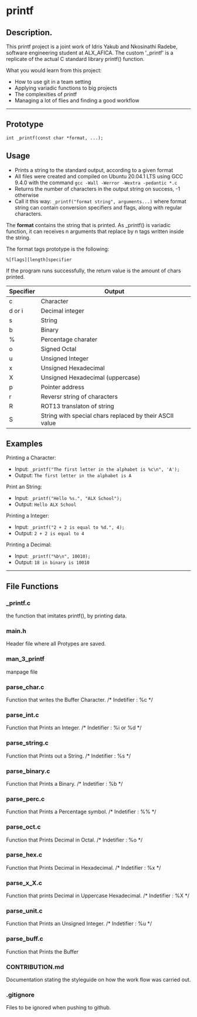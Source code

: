 # printf
## Description.

This printf project is a joint work of Idris Yakub and Nkosinathi Radebe, software engineering student at ALX_AFICA. The custom '_printf' is a replicate of the actual C standard library printf() function.

What you would learn from this project:

* How to use git in a team setting
* Applying variadic functions to big projects
* The complexities of printf
* Managing a lot of flies and finding a good workflow
---
## Prototype
    int _printf(const char *format, ...);

## Usage
* Prints a string to the standard output, according to a given format
* All files were created and compiled on Ubuntu 20.04.1 LTS using GCC 9.4.0 with the command `gcc -Wall -Werror -Wextra -pedantic *.c`
* Returns the number of characters in the output string on success, -1 otherwise
* Call it this way: `_printf("format string", arguments...)` where format string can contain conversion specifiers and flags, along with regular characters.

The **format** contains the string that is printed. As _printf() is variadic function, it can receives n arguments that replace by n tags written inside the string.

The format tags prototype is the following:

    %[flags][length]specifier

If the program runs successfully, the return value is the amount of chars printed.

| Specifier | Output              |
| --------- | ------------------- |
| c         | Character           |
| d or i    | Decimal integer     |
| s         | String              |
| b         | Binary              |
| %         | Percentage charater |
| o         | Signed Octal        |
| u         | Unsigned Integer    |
| x         | Unsigned Hexadecimal|
| X         | Unsigned Hexadecimal (uppercase) |
| p         | Pointer address     |
| r         | Reversr string of characters |
| R         | ROT13 translaton of string |
| S         | String with special chars replaced by their ASCII value |

## Examples
Printing a Character:

   - Input: `_printf("The first letter in the alphabet is %c\n", 'A');`
   - Output: `The first letter in the alphabet is A`

Print an String:

   - Input: `_printf("Hello %s.", "ALX School");`
   - Output: `Hello ALX School`

Printing a Integer:

   - Input: `_printf("2 + 2 is equal to %d.", 4);`
   - Output: `2 + 2 is equal to 4`

Printing a Decimal:

   - Input: `_printf("%b\n", 10010);`
   - Output: `18 in binary is 10010`

---

## File Functions

### _printf.c
the function that imitates printf(), by printing data.

### main.h
Header file where all Protypes are saved.

### man_3_printf
manpage file

### parse_char.c
Function that writes the Buffer Character.
    /* Indetifier : %c */

### parse_int.c
Function that Prints an Integer.
    /* Indetifier : %i or %d */

### parse_string.c
Function that Prints out a String.
    /* Indetifier : %s */

### parse_binary.c
Function that Prints a Binary.
    /* Indetifier : %b */

### parse_perc.c
Function that Prints a Percentage symbol.
    /* Indetifier : %% */

### parse_oct.c
Function that Prints Decimal in Octal.
	/* Indetifier : %o */

### parse_hex.c
Function that Prints Decimal in Hexadecimal.
	/* Indetifier : %x */

### parse_x_X.c
Function that prints Decimal in Uppercase Hexadecimal.
	/* Indetifier : %X */

### parse_unit.c
Function that Prints an Unsigned Integer.
	/* Indetifier : %u */

### parse_buff.c
Function that Prints the Buffer

### CONTRIBUTION.md
Documentation stating the styleguide on how the work flow was carried out.

### .gitignore
Files to be ignored when pushing to github.
